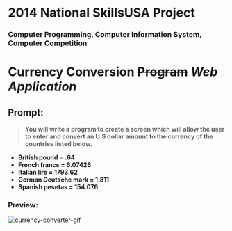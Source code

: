 
# 2014 National SkillsUSA Project
### Computer Programming, Computer Information System, Computer Competition

# Currency Conversion ~~Program~~ *Web Application*
## Prompt: 

> **You will write a program to create a screen which will allow the user**
> **to enter and convert an U.S dollar amount to the currency of the**
> **countries listed below.**

 - **British pound = .64**
 - **French francs = 6.07426**
 - **Italian lire = 1793.62**
 - **German Deutsche mark = 1.811**
 - **Spanish pesetas = 154.076**
 
### Preview: 
![currency-converter-gif](https://github.com/Yurem1/currency-conversion/assets/142750684/33157764-720c-4c1f-aefc-e8b817968cd5)
